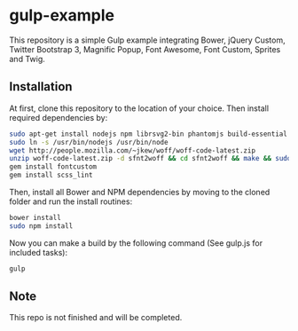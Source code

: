 # gulp-example
This repository is a simple Gulp example integrating Bower, jQuery Custom, Twitter Bootstrap 3, Magnific Popup, Font Awesome, Font Custom, Sprites and Twig.

## Installation
At first, clone this repository to the location of your choice. Then install required dependencies by:
```sh
sudo apt-get install nodejs npm librsvg2-bin phantomjs build-essential ruby1.9.1-dev fontforge
sudo ln -s /usr/bin/nodejs /usr/bin/node
wget http://people.mozilla.com/~jkew/woff/woff-code-latest.zip
unzip woff-code-latest.zip -d sfnt2woff && cd sfnt2woff && make && sudo mv sfnt2woff /usr/local/bin/
gem install fontcustom
gem install scss_lint
```

Then, install all Bower and NPM dependencies by moving to the cloned folder and run the install routines:
```sh
bower install
sudo npm install
```

Now you can make a build by the following command (See gulp.js for included tasks):
```sh
gulp
```

## Note
This repo is not finished and will be completed.